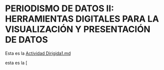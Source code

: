 # PERIODISMO DE DATOS II: HERRAMIENTAS DIGITALES PARA LA VISUALIZACIÓN Y PRESENTACIÓN DE DATOS

Esta es la [Actividad Dirigida1.md](ad.md1)

esta es la [
